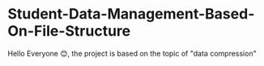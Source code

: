 # Student-Data-Management-Based-On-File-Structure
Hello Everyone 😊, the project is based on the topic of "data compression"
